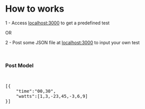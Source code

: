 # How to works
 
<p>1 - Access <a href='http://localhost:3000'>localhost:3000</a> to get a predefined test</p>
<p>OR</p>
<p>2 - Post some JSON file at <a href='http://localhost:3000'>localhost:3000</a> to input your own test</p>
<br>
<h3>Post Model</h3>
<br>
<pre>
[{
    "time":"00,30",
    "watts":[1,3,-23,45,-3,6,9]
}]
</pre>
